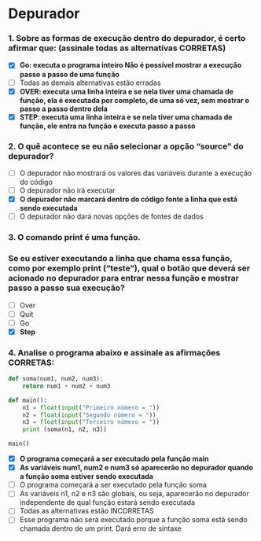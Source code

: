 # Depurador

### 1. Sobre as formas de execução dentro do depurador, é certo afirmar que: (assinale todas as alternativas CORRETAS)
- [x] **Go: executa o programa inteiro
Não é possível mostrar a execução passo a passo de uma função**
- [ ] Todas as demais alternativas estão erradas
- [x] **OVER: executa uma linha inteira e se nela tiver uma chamada de função, ela é executada por completo, de uma só vez, sem mostrar o passo a passo dentro dela**
- [x] **STEP: executa uma linha inteira e se nela tiver uma chamada de função, ele entra na função e executa passo a passo**

### 2. O quê acontece se eu não selecionar a opção “source” do depurador?
- [ ] O depurador não mostrará os valores das variáveis durante a execução do código
- [ ] O depurador não irá executar
- [x] **O depurador não marcará dentro do código fonte a linha que está sendo executada**
- [ ] O depurador
não dará novas opções de fontes de dados  

### 3. O comando print é uma função.
### Se eu estiver executando a linha que chama essa função, como por exemplo print (“teste”), qual o botão que deverá ser acionado no depurador para entrar nessa função e mostrar passo a passo sua execução?
- [ ] Over
- [ ] Quit
- [ ] Go
- [x] **Step**

### 4. Analise o programa abaixo e assinale as afirmações CORRETAS: 
~~~python
def soma(num1, num2, num3):
    return num1 + num2 + num3

def main():
    n1 = float(input("Primeiro número = "))
    n2 = float(input("Segundo número = "))
    n3 = float(input("Terceiro número = "))
    print (soma(n1, n2, n3))

main()
~~~
- [x] **O programa começará a ser executado pela função main**
- [x] **As variáveis num1, num2 e num3 só aparecerão no depurador quando a função soma estiver sendo executada**
- [ ] O programa começará a ser executado pela função soma
- [ ] As variáveis n1, n2 e n3 são globais, ou seja, aparecerão no depurador independente
de qual função estará sendo executada
- [ ] Todas as alternativas estão INCORRETAS
- [ ] Esse programa não será executado porque a função soma está sendo chamada dentro de um print. Dará erro de sintaxe
